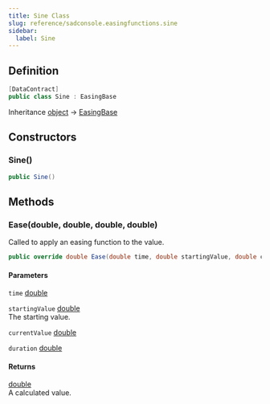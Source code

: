 ```yaml
---
title: Sine Class
slug: reference/sadconsole.easingfunctions.sine
sidebar:
  label: Sine
---
```

## Definition

```csharp title="C#"
[DataContract]
public class Sine : EasingBase
```

Inheritance [object](https://learn.microsoft.com/dotnet/api/system.object/) → [EasingBase](../sadconsole.easingfunctions.easingbase/)

## Constructors

### Sine()

```csharp title="C#"
public Sine()
```


## Methods

### Ease(double, double, double, double)

Called to apply an easing function to the value.

```csharp title="C#"
public override double Ease(double time, double startingValue, double currentValue, double duration)
```

#### Parameters

`time` [double](https://learn.microsoft.com/dotnet/api/system.double/)  

`startingValue` [double](https://learn.microsoft.com/dotnet/api/system.double/)  
The starting value.

`currentValue` [double](https://learn.microsoft.com/dotnet/api/system.double/)  

`duration` [double](https://learn.microsoft.com/dotnet/api/system.double/)  

#### Returns

[double](https://learn.microsoft.com/dotnet/api/system.double/)  
A calculated value.